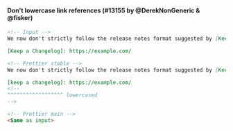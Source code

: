 #### Don't lowercase link references (#13155 by @DerekNonGeneric & @fisker)

<!-- prettier-ignore -->
```markdown
<!-- Input -->
We now don't strictly follow the release notes format suggested by [Keep a Changelog].

[Keep a Changelog]: https://example.com/

<!-- Prettier stable -->
We now don't strictly follow the release notes format suggested by [Keep a Changelog].

[keep a changelog]: https://example.com/
<!--
^^^^^^^^^^^^^^^^^^ lowercased
-->

<!-- Prettier main -->
<Same as input>
```
